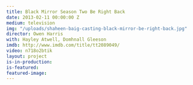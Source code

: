 ```yaml
---
title: Black Mirror Season Two Be Right Back
date: 2013-02-11 00:00:00 Z
medium: television
img: "/uploads/shaheen-baig-casting-black-mirror-be-right-back.jpg"
director: Owen Harris
with: Hayley Atwell, Domhnall Gleeson
imdb: http://www.imdb.com/title/tt2089049/
video: n718o2btik
layout: project
is-in-production: 
is-featured: 
featured-image: 
---
```


